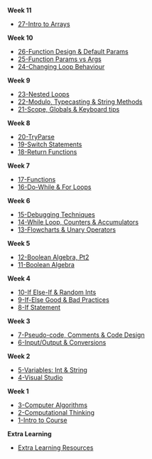 **Week 11**
- [27-Intro to Arrays](Markdown/27_arrays.md)

**Week 10**
- [26-Function Design & Default Params](Markdown/26_default_parameters.md)
- [25-Function Params vs Args](Markdown/25_passing_parameters_to_functions.md)
- [24-Changing Loop Behaviour](Markdown/24_changing_loop_behaviour.md)

**Week 9**
- [23-Nested Loops](Markdown/23_nested_loops_control.md)
- [22-Modulo, Typecasting & String Methods](Markdown/22_modulo_typecasting_string_methods.md)
- [21-Scope, Globals & Keyboard tips](Markdown/21_scope_globals_keyboard.md)

**Week 8**
- [20-TryParse](Markdown/20_try_parse.md)
- [19-Switch Statements](Markdown/19_switch_statements.md)
- [18-Return Functions](Markdown/18_return_functions.md)

**Week 7**
- [17-Functions](Markdown/17_functions.md)
- [16-Do-While & For Loops](Markdown/16_do_while_and_for_loops.md)

**Week 6**
- [15-Debugging Techniques](Markdown/15_debugging.md)
- [14-While Loop, Counters & Accumulators](Markdown/14_while_loop_counters_accumulators.md)
- [13-Flowcharts & Unary Operators](Markdown/13_flowcharts_unary_operators.md)

**Week 5**
- [12-Boolean Algebra, Pt2](Markdown/12_boolean_algebra_cont.md)
- [11-Boolean Algebra](Markdown/11_boolean_algebra.md)

**Week 4**
- [10-If Else-If & Random Ints](Markdown/10_if_else-if_random.md)
- [9-If-Else Good & Bad Practices](Markdown/09_if_else_bad_practices_magic_numbers.md)
- [8-If Statement](Markdown/08_if_statements.md)

**Week 3** 
- [7-Pseudo-code, Comments & Code Design](Markdown/07_pseudocode_comments_coding_process)
- [6-Input/Output & Conversions](Markdown/06_input_output_string_conversions.md)

**Week 2**
- [5-Variables: Int & String](Markdown/05_variables_int_strings.md)
- [4-Visual Studio](Markdown/04_visualstudio.md)

**Week 1**
- [3-Computer Algorithms](Markdown/03_computer_algorithms.md)
- [2-Computational Thinking](Markdown/02_computational_thinking.md)
- [1-Intro to Course](Markdown/01_intro_to_the_course.md)

**Extra Learning**
- [Extra Learning Resources](Markdown/99_extra_self_guided_learning.md)
